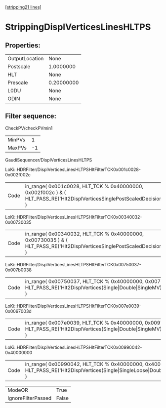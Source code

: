[[stripping21 lines]](./stripping21-index)

# StrippingDisplVerticesLinesHLTPS

## Properties:

|                |            |
|----------------|------------|
| OutputLocation | None       |
| Postscale      | 1.0000000  |
| HLT            | None       |
| Prescale       | 0.20000000 |
| L0DU           | None       |
| ODIN           | None       |

## Filter sequence:

CheckPV/checkPVmin1

|        |     |
|--------|-----|
| MinPVs | 1   |
| MaxPVs | -1  |

GaudiSequencer/DisplVerticesLinesHLTPS

LoKi::HDRFilter/DisplVerticesLinesHLTPSHltFilterTCK0x001c0028-0x002f002c

|      |                                                                                                                         |
|------|-------------------------------------------------------------------------------------------------------------------------|
| Code | in_range( 0x001c0028, HLT_TCK % 0x40000000, 0x002f002c ) & ( HLT_PASS_RE('Hlt2DisplVerticesSinglePostScaledDecision') ) |

LoKi::HDRFilter/DisplVerticesLinesHLTPSHltFilterTCK0x00340032-0x00730035

|      |                                                                                                                         |
|------|-------------------------------------------------------------------------------------------------------------------------|
| Code | in_range( 0x00340032, HLT_TCK % 0x40000000, 0x00730035 ) & ( HLT_PASS_RE('Hlt2DisplVerticesSinglePostScaledDecision') ) |

LoKi::HDRFilter/DisplVerticesLinesHLTPSHltFilterTCK0x00750037-0x007b0038

|      |                                                                                                                                             |
|------|---------------------------------------------------------------------------------------------------------------------------------------------|
| Code | in_range( 0x00750037, HLT_TCK % 0x40000000, 0x007b0038 ) & ( HLT_PASS_RE('Hlt2DisplVertices(Single\|Double\|SingleMV)PostScaledDecision') ) |

LoKi::HDRFilter/DisplVerticesLinesHLTPSHltFilterTCK0x007e0039-0x0097003d

|      |                                                                                                                                             |
|------|---------------------------------------------------------------------------------------------------------------------------------------------|
| Code | in_range( 0x007e0039, HLT_TCK % 0x40000000, 0x0097003d ) & ( HLT_PASS_RE('Hlt2DisplVertices(Single\|Double\|SingleMV)PostScaledDecision') ) |

LoKi::HDRFilter/DisplVerticesLinesHLTPSHltFilterTCK0x00990042-0x40000000

|      |                                                                                                                                        |
|------|----------------------------------------------------------------------------------------------------------------------------------------|
| Code | in_range( 0x00990042, HLT_TCK % 0x40000000, 0x40000000 ) & ( HLT_PASS_RE('Hlt2DisplVertices(Single\|SingleLoose\|Double)PSDecision') ) |

|                    |       |
|--------------------|-------|
| ModeOR             | True  |
| IgnoreFilterPassed | False |
